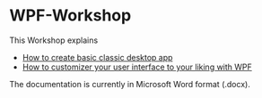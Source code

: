 # WPF-Workshop
This Workshop explains
* [How to create basic classic desktop app](https://github.com/Mertsch/WPF-Workshop/blob/master/WPF%20Desktop%20Application%20Workshop.docx)
* [How to customizer your user interface to your liking with WPF](https://github.com/Mertsch/WPF-Workshop/blob/master/WPF%20User%20Interface%20Customization%20Workshop.docx)

The documentation is currently in Microsoft Word format (.docx).
